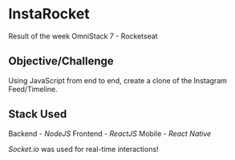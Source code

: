 # InstaRocket

Result of the week OmniStack 7 - Rocketseat

## Objective/Challenge

Using JavaScript from end to end, create a clone of the Instagram Feed/Timeline.

## Stack Used

Backend - _NodeJS_
Frontend - _ReactJS_
Mobile - _React Native_

_Socket.io_ was used for real-time interactions!
